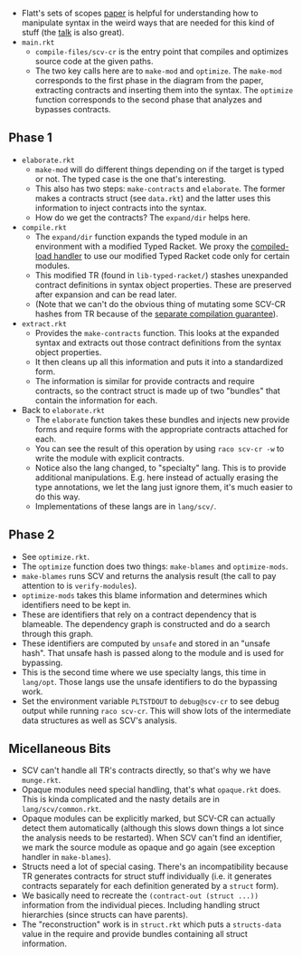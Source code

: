 * Flatt's sets of scopes [paper](https://www.cs.utah.edu/plt/scope-sets/) is helpful for
  understanding how to manipulate syntax in the weird ways that are needed for this kind
  of stuff (the [talk](https://www.youtube.com/watch?v=OmA6oTxWMBs) is also great).
* `main.rkt`
  * `compile-files/scv-cr` is the entry point that compiles and optimizes source code at
    the given paths.
  * The two key calls here are to `make-mod` and `optimize`. The `make-mod` corresponds
    to the first phase in the diagram from the paper, extracting contracts and inserting
    them into the syntax. The `optimize` function corresponds to the second phase that
    analyzes and bypasses contracts.

## Phase 1

* `elaborate.rkt`
  * `make-mod` will do different things depending on if the target is typed or not.
    The typed case is the one that's interesting.
  * This also has two steps: `make-contracts` and `elaborate`. The former makes a
    contracts struct (see `data.rkt`) and the latter uses this information
    to inject contracts into the syntax.
  * How do we get the contracts? The `expand/dir` helps here.
* `compile.rkt`
  * The `expand/dir` function expands the typed module in an environment with a modified
    Typed Racket. We proxy the [compiled-load handler](https://docs.racket-lang.org/reference/eval.html?q=compile-load#%28tech._compiled._load._handler%29)
    to use our modified Typed Racket code only for certain modules.
  * This modified TR (found in `lib-typed-racket/`) stashes unexpanded contract definitions
    in syntax object properties. These are preserved after expansion and can be read later.
  * (Note that we can't do the obvious thing of mutating some SCV-CR hashes from TR because of the [separate compilation guarantee](https://lexi-lambda.github.io/blog/2019/04/21/defeating-racket-s-separate-compilation-guarantee/)).
* `extract.rkt`
  * Provides the `make-contracts` function. This looks at the expanded syntax and extracts out those contract definitions from the syntax object properties.
  * It then cleans up all this information and puts it into a standardized form.
  * The information is similar for provide contracts and require contracts, so the contract struct is made up of two "bundles" that contain the information for each.
* Back to `elaborate.rkt`
  * The `elaborate` function takes these bundles and injects new provide forms and require forms with the appropriate contracts attached for each.
  * You can see the result of this operation by using `raco scv-cr -w` to write the module with explicit contracts.
  * Notice also the lang changed, to "specialty" lang. This is to provide additional manipulations. E.g. here instead of actually erasing the type annotations, we let the lang just ignore them, it's much easier to do this way.
  * Implementations of these langs are in `lang/scv/`.

## Phase 2

* See `optimize.rkt`.
* The `optimize` function does two things: `make-blames` and `optimize-mods`.
* `make-blames` runs SCV and returns the analysis result (the call to pay attention to is `verify-modules`).
* `optimize-mods` takes this blame information and determines which identifiers need to be kept in.
* These are identifiers that rely on a contract dependency that is blameable. The dependency graph is constructed and do a search through this graph.
* These identifiers are computed by `unsafe` and stored in an "unsafe hash". That unsafe hash is passed along to the module and is used for bypassing.
* This is the second time where we use specialty langs, this time in `lang/opt`. Those langs use the unsafe identifiers to do the bypassing work.
* Set the environment variable `PLTSTDOUT` to `debug@scv-cr` to see debug output while running `raco scv-cr`. This will show lots of the intermediate data structures as well as SCV's analysis.

## Micellaneous Bits

* SCV can't handle all TR's contracts directly, so that's why we have `munge.rkt`.
* Opaque modules need special handling, that's what `opaque.rkt` does. This is kinda complicated and the nasty details are in `lang/scv/common.rkt`.
* Opaque modules can be explicitly marked, but SCV-CR can actually detect them automatically (although this slows down things a lot since the analysis needs to be restarted). When SCV can't find an identifier, we mark the source module as opaque and go again (see exception handler in `make-blames`).
* Structs need a lot of special casing. There's an incompatibility because TR generates contracts for struct stuff individually (i.e. it generates contracts separately for each definition generated by a `struct` form).
* We basically need to recreate the `(contract-out (struct ...))` information from the individual pieces. Including handling struct hierarchies (since structs can have parents).
* The "reconstruction" work is in `struct.rkt` which puts a `structs-data` value in the require and provide bundles containing all struct information.

